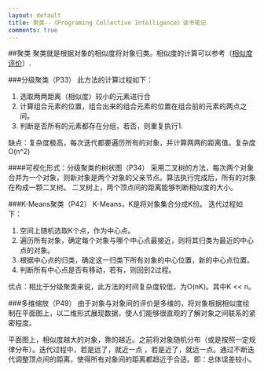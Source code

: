 ```yaml
---
layout: default
title: 聚类--《Programing Collective Intelligence》读书笔记
comments: true
---
```


##聚类
聚类就是根据对象的相似度将对象归类。相似度的计算可以参考（[相似度评价](http://jimmyshi22.github.io/myblog/2015/09/05/%E7%9B%B8%E4%BC%BC%E5%BA%A6%E8%AF%84%E4%BB%B7--%E3%80%8APrograming%20Collective%20Intelligence%E3%80%8B%E8%AF%BB%E4%B9%A6%E7%AC%94%E8%AE%B0.html)）.

###分级聚类（P33）
此方法的计算过程如下：

  1. 选取两两距离（相似度）较小的元素进行合
  2. 计算组合元素的位置，组合出来的组合元素的位置在组合前的元素的两点之间。
  3. 判断是否所有的元素都存在分组，若否，则重复执行1.
  
缺点：复杂度极高，每次迭代都要遍历所有的对象，并计算两两的距离值。复杂度O(n^2)

####可视化形式：分级聚类的树状图（P34）
采用二叉树的方法，每次两个对象合并为一个对象，则新对象是两个对象的父亲节点。算法执行完成后，所有的对象在构成一颗二叉树。
二叉树上，两个顶点间的距离能够判断相似度的大小。

###K-Means聚类（P42）
K-Means，K是将对象集合分成K份。
迭代过程如下：

  1. 空间上随机选取K个点，作为中心点。
  2. 遍历所有对象，确定每个对象与哪个中心点最接近，则将其归类为最近的中心点的对象。
  3. 根据中心点的归类，确定这一归类下所有对象的中心位置，新的中心点位置。
  4. 判断所有中心点是否有移动，若有，则回到2过程。

优点：相比于分级聚类来说，此方法的时间复杂度较低，为O(nK)。其中K << n。

###多维缩放（P49）
由于对象与对象间的评价是多维的，将对象根据相似度绘制在平面图上，以二维形式展现数据，使人们能够很直观的了解对象之间联系的紧密程度。

平面图上，相似度越大的对象，靠的越近。之前将对象随机分布（或是按照一定规律分布）。迭代过程中，若是远了，就近一点
，若是近了，就远一点。通过不断迭代调整顶点间的距离，使得所有对象间的距离都趋近于合适。即：总体误差较小。
